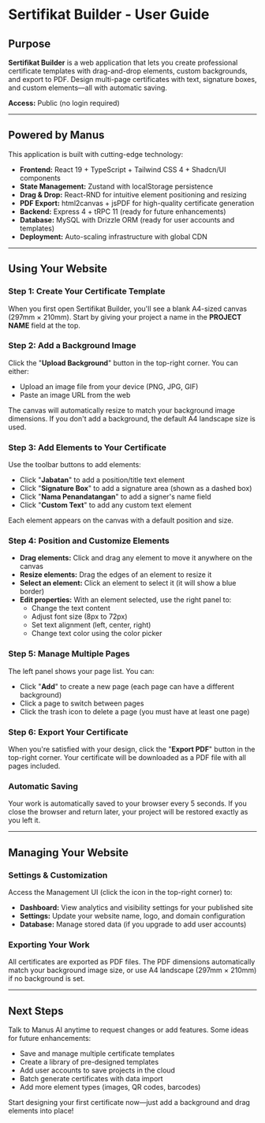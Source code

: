 # Sertifikat Builder - User Guide

## Purpose

**Sertifikat Builder** is a web application that lets you create professional certificate templates with drag-and-drop elements, custom backgrounds, and export to PDF. Design multi-page certificates with text, signature boxes, and custom elements—all with automatic saving.

**Access:** Public (no login required)

---

## Powered by Manus

This application is built with cutting-edge technology:

- **Frontend:** React 19 + TypeScript + Tailwind CSS 4 + Shadcn/UI components
- **State Management:** Zustand with localStorage persistence
- **Drag & Drop:** React-RND for intuitive element positioning and resizing
- **PDF Export:** html2canvas + jsPDF for high-quality certificate generation
- **Backend:** Express 4 + tRPC 11 (ready for future enhancements)
- **Database:** MySQL with Drizzle ORM (ready for user accounts and templates)
- **Deployment:** Auto-scaling infrastructure with global CDN

---

## Using Your Website

### Step 1: Create Your Certificate Template

When you first open Sertifikat Builder, you'll see a blank A4-sized canvas (297mm × 210mm). Start by giving your project a name in the **PROJECT NAME** field at the top.

### Step 2: Add a Background Image

Click the "**Upload Background**" button in the top-right corner. You can either:
- Upload an image file from your device (PNG, JPG, GIF)
- Paste an image URL from the web

The canvas will automatically resize to match your background image dimensions. If you don't add a background, the default A4 landscape size is used.

### Step 3: Add Elements to Your Certificate

Use the toolbar buttons to add elements:
- Click "**Jabatan**" to add a position/title text element
- Click "**Signature Box**" to add a signature area (shown as a dashed box)
- Click "**Nama Penandatangan**" to add a signer's name field
- Click "**Custom Text**" to add any custom text element

Each element appears on the canvas with a default position and size.

### Step 4: Position and Customize Elements

- **Drag elements:** Click and drag any element to move it anywhere on the canvas
- **Resize elements:** Drag the edges of an element to resize it
- **Select an element:** Click an element to select it (it will show a blue border)
- **Edit properties:** With an element selected, use the right panel to:
  - Change the text content
  - Adjust font size (8px to 72px)
  - Set text alignment (left, center, right)
  - Change text color using the color picker

### Step 5: Manage Multiple Pages

The left panel shows your page list. You can:
- Click "**Add**" to create a new page (each page can have a different background)
- Click a page to switch between pages
- Click the trash icon to delete a page (you must have at least one page)

### Step 6: Export Your Certificate

When you're satisfied with your design, click the "**Export PDF**" button in the top-right corner. Your certificate will be downloaded as a PDF file with all pages included.

### Automatic Saving

Your work is automatically saved to your browser every 5 seconds. If you close the browser and return later, your project will be restored exactly as you left it.

---

## Managing Your Website

### Settings & Customization

Access the Management UI (click the icon in the top-right corner) to:

- **Dashboard:** View analytics and visibility settings for your published site
- **Settings:** Update your website name, logo, and domain configuration
- **Database:** Manage stored data (if you upgrade to add user accounts)

### Exporting Your Work

All certificates are exported as PDF files. The PDF dimensions automatically match your background image size, or use A4 landscape (297mm × 210mm) if no background is set.

---

## Next Steps

Talk to Manus AI anytime to request changes or add features. Some ideas for future enhancements:

- Save and manage multiple certificate templates
- Create a library of pre-designed templates
- Add user accounts to save projects in the cloud
- Batch generate certificates with data import
- Add more element types (images, QR codes, barcodes)

Start designing your first certificate now—just add a background and drag elements into place!
